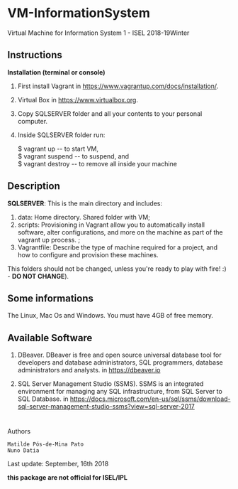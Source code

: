 # VM-InformationSystem
Virtual Machine for Information System 1 - ISEL 2018-19Winter

## Instructions

**Installation (terminal or console)**

1. First install Vagrant in https://www.vagrantup.com/docs/installation/.

2. Virtual Box in https://www.virtualbox.org.

3. Copy SQLSERVER folder and all your contents to your personal computer.

4. Inside SQLSERVER folder run:<br>

	$ vagrant up  		--  to start VM, <br>
	$ vagrant suspend 	-- 	to suspend, and <br>
	$ vagrant destroy 	-- 	to remove all inside your machine <br>

## Description

**SQLSERVER**: This is the main directory and includes:

1. data: Home directory. Shared folder with VM;
2. scripts: Provisioning in Vagrant allow you to automatically install software, alter configurations, and more on the machine as part of the vagrant up process. ;
3. Vagrantfile: Describe the type of machine required for a project, and how to configure and provision these machines.

This folders should not be changed, unless you're ready to play with fire! :) - **DO NOT CHANGE**).
	
 
## Some informations

The Linux, Mac Os and Windows. You must have 4GB of free memory.


## Available Software

1. DBeaver. DBeaver is free and open source universal database tool for developers and database administrators, SQL programmers, database administrators and analysts. in https://dbeaver.io

2. SQL Server Management Studio (SSMS). SSMS is an integrated environment for managing any SQL infrastructure, from SQL Server to SQL Database. in https://docs.microsoft.com/en-us/sql/ssms/download-sql-server-management-studio-ssms?view=sql-server-2017

# 

<p>Authors</p>

	Matilde Pós-de-Mina Pato 
	Nuno Datia 

Last update: September, 16th 2018 

**this package are not official for ISEL/IPL**
